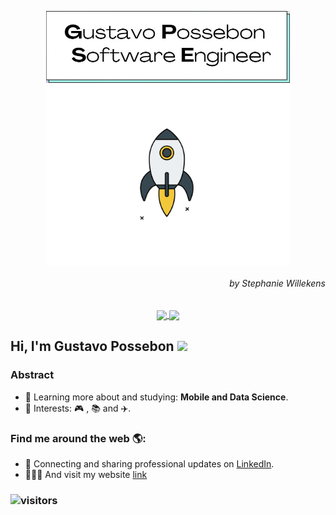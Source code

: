 <p align="center">
  <a href="#">
    <img align="center" width="390" src="signature.jpg" />
  </a>
  <a href="#">
    <img align="center" width="390" src="rocket.gif" />
	
  </a>
  <h6 align="right">by Stephanie Willekens</h6>
</p>

<p align="center">
  <a href="https://github.com/anuraghazra/github-readme-stats">
    <img
      align="center"
      src="https://github-readme-stats.vercel.app/api/top-langs/?username=possebas&layout=compact&theme=radical"
    />
  </a>
  <a href="https://github.com/anuraghazra/github-readme-stats">
    <img
      align="center"
      height="165"
      src="https://github-readme-stats.vercel.app/api?username=possebas&count_private=true&show_icons=true&custom_title=Github%20Status&theme=radical"
    />
  </a>
</p>

## Hi, I'm Gustavo Possebon <img src="https://raw.githubusercontent.com/iampavangandhi/iampavangandhi/master/gifs/Hi.gif" width="30px"></h2> 

### Abstract

- 🌱 Learning more about and studying: **Mobile and Data Science**.
- 💙 Interests: 🎮 ,  📚 and ✈️.


### Find me around the web 🌎:

- 💼 Connecting and sharing professional updates on <a href="https://www.linkedin.com/in/gustavopossebon/">LinkedIn</a>.
- 👨🏻‍💻 And visit my website <a href="https:/www.gustavopossebon.com">link</a>

### ![visitors](https://visitor-badge.glitch.me/badge?page_id=Possebas)
